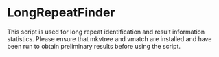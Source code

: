 # LongRepeatFinder
This script is used for long repeat identification and result information statistics. Please ensure that mkvtree and vmatch are installed and have been run to obtain preliminary results before using the script.
